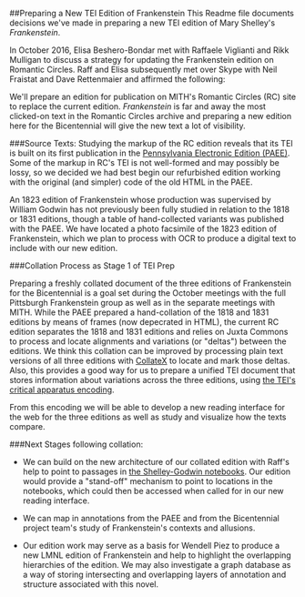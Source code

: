 ##Preparing a New TEI Edition of Frankenstein
This Readme file documents decisions we've made in preparing a new TEI edition of Mary Shelley's _Frankenstein_. 

In October 2016, Elisa Beshero-Bondar met with Raffaele Viglianti and Rikk Mulligan to discuss a strategy for updating the Frankenstein edition on Romantic Circles. 
Raff and Elisa subsequently met over Skype with Neil Fraistat and Dave Rettenmaier and affirmed the following:

 We'll prepare an edition for publication on MITH's Romantic Circles (RC) site to replace the current edition. _Frankenstein_ is far and away the most clicked-on text in the Romantic Circles archive and preparing a new edition here for the Bicentennial will give the new text a lot of visibility. 
 
 ###Source Texts:
 Studying the markup of the RC edition reveals that its TEI is built on its first publication in the [Pennsylvania Electronic Edition (PAEE)](http://knarf.english.upenn.edu/). Some of the markup in RC's TEI is not well-formed and may possibly be lossy, so we decided we had best begin our refurbished edition working with the original (and simpler) code of the old HTML in the PAEE. 
 
 An 1823 edition of Frankenstein whose production was supervised by William Godwin has not previously been fully studied in relation to the 1818 or 1831 editions, though a table of hand-collected variants was published with the PAEE. We have located a photo facsimile of the 1823 edition of Frankenstein, which we plan to process with OCR to produce a digital text to include with our  new edition.
 
 ###Collation Process as Stage 1 of TEI Prep

 Preparing a freshly collated document of the three editions of Frankenstein for the Bicentennial is a goal set during the October meetings with the full Pittsburgh Frankenstein group as well as in the separate meetings with MITH. While the PAEE prepared a hand-collation of the 1818 and 1831 editions by means of frames (now depecrated in HTML), the current RC edition separates the 1818 and 1831 editions and relies on Juxta Commons to process and locate alignments and variations (or "deltas") between the editions. We think this collation can be improved by processing plain text versions of all three editions with [CollateX](http://collatex.net/) to locate and mark those deltas. 
Also, this provides a good way for us to prepare a unified TEI document that stores information about variations across the three editions, using [the TEI's critical apparatus encoding](http://www.tei-c.org/release/doc/tei-p5-doc/en/html/TC.html).

 From this encoding we will be able to develop a new reading interface for the web for the three editions as well as study and visualize how the texts compare. 
 
 ###Next Stages following collation: 
 * We can build on the new architecture of our collated edition with Raff's help to point to passages in [the Shelley-Godwin notebooks](http://shelleygodwinarchive.org/contents/frankenstein/). Our edition would provide a "stand-off" mechanism to point to locations in the notebooks, which could then be accessed when called for in our new reading interface.
 
* We can map in annotations from the PAEE and from the Bicentennial project team's study of Frankenstein's contexts and allusions.

* Our edition work may serve as a basis for Wendell Piez to produce a new LMNL edition of Frankenstein and help to highlight the overlapping hierarchies of the edition. We may also investigate a graph database as a way of storing intersecting and overlapping layers of annotation and structure associated with this novel. 
 

 
 
 

 
 
